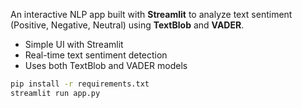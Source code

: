 
An interactive NLP app built with **Streamlit** to analyze text sentiment (Positive, Negative, Neutral) using **TextBlob** and **VADER**.  
- Simple UI with Streamlit  
- Real-time text sentiment detection  
- Uses both TextBlob and VADER models  

```bash
pip install -r requirements.txt
streamlit run app.py
